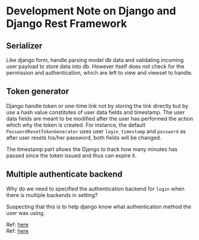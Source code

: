# Development Note on Django and Django Rest Framework

## Serializer

Like django form, handle parsing model db data and
validating incoming user payload to store data into db. However
itself does not check for the permission and authentication,
which are left to view and viewset to handle.

## Token generator

Django handle token or one-time link not by storing the link directly but
by use a hash value constitutes of user data fields and timestamp. The user
data fields are meant to be modified after the user has performed the action
which why the token is created. For instance, the default `PasswordResetTokenGenerator`
uses user `login_timestamp` and `password` as after user resets his/her password,
both fields will be changed. 

The timestamp part allows the Django to track how many minutes has passed
since the token issued and thus can expire it.

## Multiple authenticate backend 

Why do we need to specified the authentication backend for `login` 
when there is multiple backends in setting?  

Suspecting that this is to help django know what authentication method
the user was using.

Ref: [here](https://docs.djangoproject.com/en/3.1/topics/auth/default/#selecting-the-authentication-backend)  
Ref: [here](https://stackoverflow.com/questions/64235399/django-why-do-i-need-to-specify-the-user-backend-when-logging-in-with-a-custom)